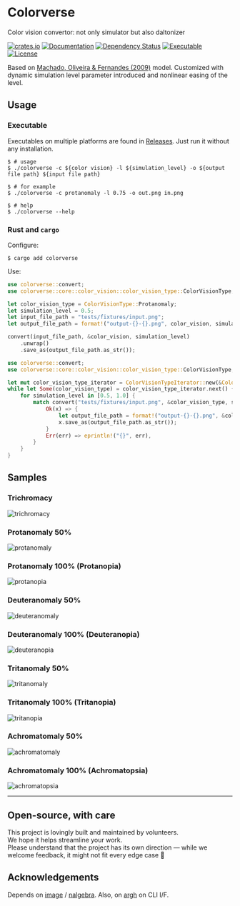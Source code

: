 # Colorverse

Color vision convertor: not only simulator but also daltonizer

[![crates.io](https://img.shields.io/crates/v/colorverse?label=latest)](https://crates.io/crates/colorverse)
[![Documentation](https://docs.rs/colorverse/badge.svg?version=latest)](https://docs.rs/colorverse)
[![Dependency Status](https://deps.rs/crate/colorverse/latest/status.svg)](https://deps.rs/crate/colorverse)
[![Executable](https://github.com/nabbisen/colorverse/actions/workflows/release-executable.yaml/badge.svg)](https://github.com/nabbisen/colorverse/actions/workflows/release-executable.yaml)
[![License](https://img.shields.io/github/license/nabbisen/colorverse)](https://github.com/nabbisen/colorverse/blob/main/LICENSE)

Based on [Machado, Oliveira & Fernandes (2009)](https://www.inf.ufrgs.br/~oliveira/pubs_files/CVD_Simulation/CVD_Simulation.html) model.
Customized with dynamic simulation level parameter introduced and nonlinear easing of the level.

## Usage

### Executable

Executables on multiple platforms are found in [Releases](https://github.com/nabbisen/colorverse/releases/tag/latest). Just run it without any installation.

```console
$ # usage
$ ./colorverse -c ${color vision} -l ${simulation_level} -o ${output file path} ${input file path}

$ # for example
$ ./colorverse -c protanomaly -l 0.75 -o out.png in.png

$ # help
$ ./colorverse --help
```

### Rust and `cargo`

Configure:

```console
$ cargo add colorverse
```

Use:

```rust
use colorverse::convert;
use colorverse::core::color_vision::color_vision_type::ColorVisionType;

let color_vision_type = ColorVisionType::Protanomaly;
let simulation_level = 0.5;
let input_file_path = "tests/fixtures/input.png";
let output_file_path = format!("output-{}-{}.png", color_vision, simulation_level * 100.0);

convert(input_file_path, &color_vision, simulation_level)
    .unwrap()
    .save_as(output_file_path.as_str());
```

```rust
use colorverse::convert;
use colorverse::core::color_vision::color_vision_type::ColorVisionType;

let mut color_vision_type_iterator = ColorVisionTypeIterator::new(&ColorVisionType::Trichromacy);
while let Some(color_vision_type) = color_vision_type_iterator.next() {
    for simulation_level in [0.5, 1.0] {
        match convert("tests/fixtures/input.png", &color_vision_type, simulation_level) {
            Ok(x) => {
                let output_file_path = format!("output-{}-{}.png", &color_vision_type, simulation_level * 100.0);
                x.save_as(output_file_path.as_str());
            }
            Err(err) => eprintln!("{}", err),
        }
    }
}
```

## Samples

### Trichromacy

![trichromacy](docs/assets/trichromacy.png)

### Protanomaly 50%

![protanomaly](docs/assets/protanomaly-50.png)

### Protanomaly 100% (Protanopia)

![protanopia](docs/assets/protanomaly-100.png)

### Deuteranomaly 50%

![deuteranomaly](docs/assets/deuteranomaly-50.png)

### Deuteranomaly 100% (Deuteranopia)

![deuteranopia](docs/assets/deuteranomaly-100.png)

### Tritanomaly 50%

![tritanomaly](docs/assets/tritanomaly-50.png)

### Tritanomaly 100% (Tritanopia)

![tritanopia](docs/assets/tritanomaly-100.png)

### Achromatomaly 50%

![achromatomaly](docs/assets/achromatomaly-50.png)

### Achromatomaly 100% (Achromatopsia)

![achromatopsia](docs/assets/achromatomaly-100.png)


---

## Open-source, with care

This project is lovingly built and maintained by volunteers.  
We hope it helps streamline your work.  
Please understand that the project has its own direction — while we welcome feedback, it might not fit every edge case 🌱

## Acknowledgements

Depends on [image](https://github.com/image-rs/image) / [nalgebra](https://github.com/dimforge/nalgebra).
Also, on [argh](https://github.com/google/argh) on CLI I/F.
